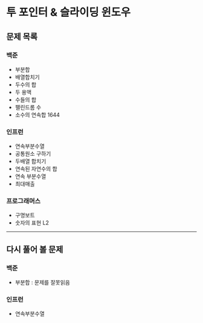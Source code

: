# 투 포인터 & 슬라이딩 윈도우

## 문제 목록

### 백준

- 부분합
- 배열합치기
- 두수의 합
- 두 용액
- 수들의 합
- 팰린드롬 수
- 소수의 연속합 1644

### 인프런

- 연속부분수열
- 공통원소 구하기
- 두배열 합치기
- 연속된 자연수의 합
- 연속 부분수열
- 최대매출

### 프로그래머스

- 구명보트
- 숫자의 표현 L2

---

## 다시 풀어 볼 문제

### 백준

- 부분합 : 문제를 잘못읽음

### 인프런

- 연속부분수열